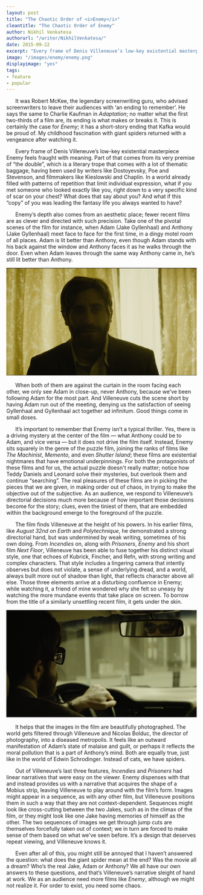 ```yaml
---
layout: post
title: "The Chaotic Order of <i>Enemy</i>"
cleantitle: "The Chaotic Order of Enemy"
author: Nikhil Venkatesa
authorurl: "/writer/NikhilVenkatesa/"
date: 2015-09-22
excerpt: "Every frame of Denis Villeneuve’s low-key existential masterpiece Enemy feels fraught with meaning. Part of that comes from its very premise of “the double”, which is a literary trope that comes with a lot of thematic baggage, having been used by writers like Dostoyevsky, Poe and Stevenson, and filmmakers like Kieslowski and Chaplin. In a world already filled with patterns of repetition that limit individual expression, what if you met someone who looked exactly like you?"
image: "/images/enemy/enemy.png"
displayimage: "yes"
tags: 
- feature
- popular
---
```

	
&nbsp;&nbsp;&nbsp;&nbsp;&nbsp;&nbsp;It was Robert McKee, the legendary screenwriting guru, who advised screenwriters to leave their audiences with ‘an ending to remember’. He says the same to Charlie Kaufman in *Adaptation*; no matter what the first two-thirds of a film are, its ending is what makes or breaks it. This is certainly the case for *Enemy*; it has a short-story ending that Kafka would be proud of. My childhood fascination with giant spiders returned with a vengeance after watching it.

&nbsp;&nbsp;&nbsp;&nbsp;&nbsp;&nbsp;Every frame of Denis Villeneuve’s low-key existential masterpiece Enemy feels fraught with meaning. Part of that comes from its very premise of “the double”, which is a literary trope that comes with a lot of thematic baggage, having been used by writers like Dostoyevsky, Poe and Stevenson, and filmmakers like Kieslowski and Chaplin. In a world already filled with patterns of repetition that limit individual expression, what if you met someone who looked exactly like you, right down to a very specific kind of scar on your chest? What does that say about you? And what if this “copy” of you was leading the fantasy life you always wanted to have? 

&nbsp;&nbsp;&nbsp;&nbsp;&nbsp;&nbsp;Enemy’s depth also comes from an aesthetic place; fewer recent films are as clever and directed with such precision. Take one of the pivotal scenes of the film for instance, when Adam (Jake Gyllenhaal) and Anthony (Jake Gyllenhaal) meet face to face for the first time, in a dingy motel room of all places. Adam is lit better than Anthony, even though Adam stands with his back against the window and Anthony faces it as he walks through the door. Even when Adam leaves through the same way Anthony came in, he’s still lit better than Anthony. 

![pic1](/images/enemy/enemy1.png)

&nbsp;&nbsp;&nbsp;&nbsp;&nbsp;&nbsp;When both of them are against the curtain in the room facing each other, we only see Adam in close-up, never Anthony, because we’ve been following Adam for the most part. And Villeneuve cuts the scene short by having Adam run out of the meeting, denying us the satisfaction of seeing Gyllenhaal and Gyllenhaal act together ad infinitum. Good things come in small doses. 

&nbsp;&nbsp;&nbsp;&nbsp;&nbsp;&nbsp;It’s important to remember that Enemy isn’t a typical thriller. Yes, there is a driving mystery at the center of the film — what Anthony could be to Adam, and vice versa — but it does not drive the film itself. Instead, Enemy sits squarely in the genre of the puzzle film, joining the ranks of films like *The Machinist*, *Memento*, and even *Shutter Island*; these films are existential nightmares that have emotional underpinnings. For both the protagonists of these films and for us, the actual puzzle doesn't really matter; notice how Teddy Daniels and Leonard solve their mysteries, but overlook them and continue “searching”. The real pleasures of these films are in picking the pieces that we are given, in making order out of chaos, in trying to make the objective out of the subjective. As an audience, we respond to Villeneuve’s directorial decisions much more because of how important those decisions become for the story; clues, even the tiniest of them, that are embedded within the background emerge to the foreground of the puzzle.

&nbsp;&nbsp;&nbsp;&nbsp;&nbsp;&nbsp;The film finds Villeneuve at the height of his powers. In his earlier films, like *August 32nd on Earth* and *Polytechnique*, he demonstrated a strong directorial hand, but was undermined by weak writing, sometimes of his own doing. From *Incendies* on, along with *Prisoners*, *Enemy* and his short film *Next Floor*, Villeneuve has been able to fuse together his distinct visual style, one that echoes of Kubrick, Fincher, and Refn, with strong writing and complex characters. That style includes a lingering camera that intently observes but does not violate, a sense of underlying dread, and a world, always built more out of shadow than light, that reflects character above all else. Those three elements arrive at a disturbing confluence in Enemy; while watching it, a friend of mine wondered why she felt so uneasy by watching the more mundane events that take place on screen. To borrow from the title of a similarly unsettling recent film, it gets under the skin. 

![pic2](/images/enemy/enemy2.png)

&nbsp;&nbsp;&nbsp;&nbsp;&nbsp;&nbsp;It helps that the images in the film are beautifully photographed. The world gets filtered through Villeneuve and Nicolas Bolduc, the director of photography, into a diseased metropolis. It feels like an outward manifestation of Adam’s state of malaise and guilt, or perhaps it reflects the moral pollution that is a part of Anthony’s mind. Both are equally true, just like in the world of Edwin Schrodinger. Instead of cats, we have spiders. 

&nbsp;&nbsp;&nbsp;&nbsp;&nbsp;&nbsp;Out of Villeneuve’s last three features, *Incendies* and *Prisoners* had linear narratives that were easy on the viewer. Enemy dispenses with that and instead provides us with a narrative that acquires the shape of a Mobius strip, leaving Villeneuve to play around with the film’s form. Images might appear in a sequence, as with any other film, but Villeneuve positions them in such a way that they are not context-dependent. Sequences might look like cross-cutting between the two Jakes, such as in the climax of the film, or they might look like one Jake having memories of himself as the other. The two sequences of images we get through jump cuts are themselves forcefully taken out of context; we in turn are forced to make sense of them based on what we’ve seen before. It’s a design that deserves repeat viewing, and Villeneuve knows it.

&nbsp;&nbsp;&nbsp;&nbsp;&nbsp;&nbsp;Even after all of this, you might still be annoyed that I haven’t answered the question: what does the giant spider mean at the end? Was the movie all a dream? Who’s the real Jake, Adam or Anthony? We all have our own answers to these questions, and that’s Villeneuve’s narrative sleight of hand at work. We as an audience need more films like *Enemy*, although we might not realize it. For order to exist, you need some chaos. 

